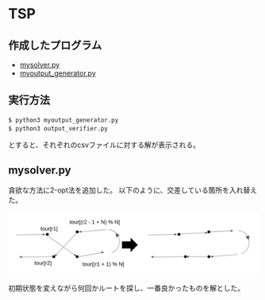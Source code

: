 # TSP

## 作成したプログラム
+ [mysolver.py](https://github.com/Gyuchan3/STEP2021/blob/main/class5/mysolver.py)
+ [myoutput_generator.py](https://github.com/Gyuchan3/STEP2021/blob/main/class5/myoutput_generator.py)
  
## 実行方法

```bash
$ python3 myoutput_generator.py
$ python3 output_verifier.py
```

とすると、それぞれのcsvファイルに対する解が表示される。

## mysolver.py
貪欲な方法に2-opt法を追加した。
以下のように、交差している箇所を入れ替えた。

![cross→swap](cross.png)

初期状態を変えながら何回かルートを探し、一番良かったものを解とした。